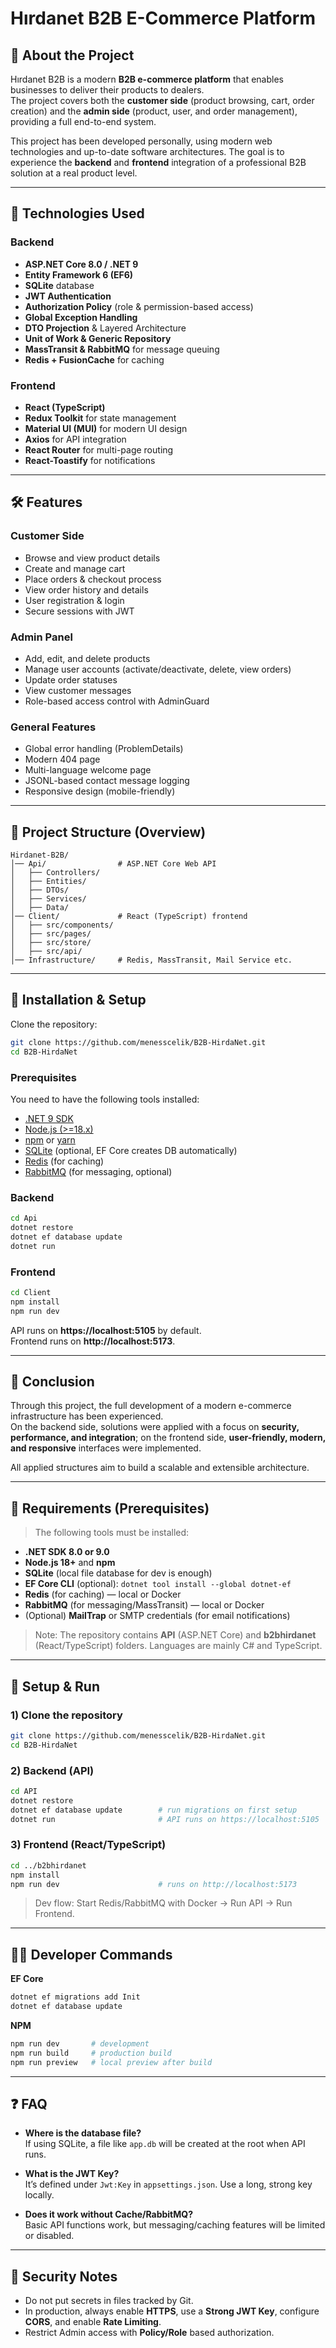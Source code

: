 # Hırdanet B2B E-Commerce Platform

## 📌 About the Project

Hırdanet B2B is a modern **B2B e-commerce platform** that enables businesses to deliver their products to dealers.  
The project covers both the **customer side** (product browsing, cart, order creation) and the **admin side** (product, user, and order management), providing a full end-to-end system.

This project has been developed personally, using modern web technologies and up-to-date software architectures. The goal is to experience the **backend** and **frontend** integration of a professional B2B solution at a real product level.

---

## 🚀 Technologies Used

### Backend

- **ASP.NET Core 8.0 / .NET 9**
- **Entity Framework 6 (EF6)**
- **SQLite** database
- **JWT Authentication**
- **Authorization Policy** (role & permission-based access)
- **Global Exception Handling**
- **DTO Projection** & Layered Architecture
- **Unit of Work & Generic Repository**
- **MassTransit & RabbitMQ** for message queuing
- **Redis + FusionCache** for caching

### Frontend

- **React (TypeScript)**
- **Redux Toolkit** for state management
- **Material UI (MUI)** for modern UI design
- **Axios** for API integration
- **React Router** for multi-page routing
- **React-Toastify** for notifications

---

## 🛠️ Features

### Customer Side

- Browse and view product details
- Create and manage cart
- Place orders & checkout process
- View order history and details
- User registration & login
- Secure sessions with JWT

### Admin Panel

- Add, edit, and delete products
- Manage user accounts (activate/deactivate, delete, view orders)
- Update order statuses
- View customer messages
- Role-based access control with AdminGuard

### General Features

- Global error handling (ProblemDetails)
- Modern 404 page
- Multi-language welcome page
- JSONL-based contact message logging
- Responsive design (mobile-friendly)

---

## 📂 Project Structure (Overview)

```
Hirdanet-B2B/
│── Api/                # ASP.NET Core Web API
│   ├── Controllers/
│   ├── Entities/
│   ├── DTOs/
│   ├── Services/
│   ├── Data/
│── Client/             # React (TypeScript) frontend
│   ├── src/components/
│   ├── src/pages/
│   ├── src/store/
│   ├── src/api/
│── Infrastructure/     # Redis, MassTransit, Mail Service etc.
```

---

## 🔑 Installation & Setup

Clone the repository:

```bash
git clone https://github.com/menesscelik/B2B-HirdaNet.git
cd B2B-HirdaNet
```

### Prerequisites

You need to have the following tools installed:

- [.NET 9 SDK](https://dotnet.microsoft.com/en-us/download/dotnet/9.0)
- [Node.js (>=18.x)](https://nodejs.org/)
- [npm](https://www.npmjs.com/) or [yarn](https://yarnpkg.com/)
- [SQLite](https://www.sqlite.org/download.html) (optional, EF Core creates DB automatically)
- [Redis](https://redis.io/) (for caching)
- [RabbitMQ](https://www.rabbitmq.com/) (for messaging, optional)

### Backend

```bash
cd Api
dotnet restore
dotnet ef database update
dotnet run
```

### Frontend

```bash
cd Client
npm install
npm run dev
```

API runs on **https://localhost:5105** by default.  
Frontend runs on **http://localhost:5173**.

---

## 📖 Conclusion

Through this project, the full development of a modern e-commerce infrastructure has been experienced.  
On the backend side, solutions were applied with a focus on **security, performance, and integration**; on the frontend side, **user-friendly, modern, and responsive** interfaces were implemented.

All applied structures aim to build a scalable and extensible architecture.

---

## 🧰 Requirements (Prerequisites)

> The following tools must be installed:

- **.NET SDK 8.0 or 9.0**
- **Node.js 18+** and **npm**
- **SQLite** (local file database for dev is enough)
- **EF Core CLI** (optional): `dotnet tool install --global dotnet-ef`
- **Redis** (for caching) — local or Docker
- **RabbitMQ** (for messaging/MassTransit) — local or Docker
- (Optional) **MailTrap** or SMTP credentials (for email notifications)

> Note: The repository contains **API** (ASP.NET Core) and **b2bhirdanet** (React/TypeScript) folders. Languages are mainly C# and TypeScript.

---

## 🔧 Setup & Run

### 1) Clone the repository

```bash
git clone https://github.com/menesscelik/B2B-HirdaNet.git
cd B2B-HirdaNet
```

### 2) Backend (API)

```bash
cd API
dotnet restore
dotnet ef database update        # run migrations on first setup
dotnet run                       # API runs on https://localhost:5105
```

### 3) Frontend (React/TypeScript)

```bash
cd ../b2bhirdanet
npm install
npm run dev                      # runs on http://localhost:5173
```

> Dev flow: Start Redis/RabbitMQ with Docker → Run API → Run Frontend.

---

## 🧑‍💻 Developer Commands

**EF Core**

```bash
dotnet ef migrations add Init
dotnet ef database update
```

**NPM**

```bash
npm run dev       # development
npm run build     # production build
npm run preview   # local preview after build
```

---

## ❓ FAQ

- **Where is the database file?**  
  If using SQLite, a file like `app.db` will be created at the root when API runs.
  
- **What is the JWT Key?**  
  It’s defined under `Jwt:Key` in `appsettings.json`. Use a long, strong key locally.
  
- **Does it work without Cache/RabbitMQ?**  
  Basic API functions work, but messaging/caching features will be limited or disabled.
  

---

## 🔐 Security Notes

- Do not put secrets in files tracked by Git.
- In production, always enable **HTTPS**, use a **Strong JWT Key**, configure **CORS**, and enable **Rate Limiting**.
- Restrict Admin access with **Policy/Role** based authorization.
